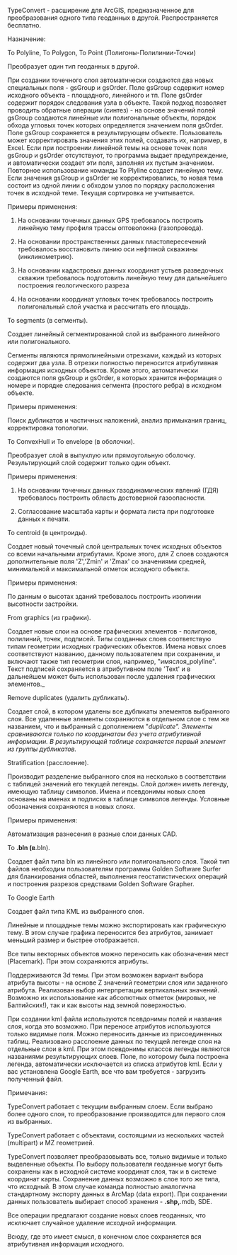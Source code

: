 TypeConvert - расширение для ArcGIS, предназначенное для преобразования одного типа геоданных в другой. Распространяется бесплатно.

Назначение:

To Polyline, To Polygon, To Point (Полигоны-Полилинии-Точки)

Преобразует один тип геоданных в другой.

При создании точечного слоя автоматически создаются два новых специальных поля - gsGroup и gsOrder. Поле gsGroup содержит номер исходного объекта - площадного, линейного и тп. Поле gsOrder содержит порядок следования узла в объекте. Такой подход позволяет проводить обратные операции (синтез) - на основе значений полей gsGroup создаются линейные или полигональные объекты, порядок обхода угловых точек которых определяется значением поля gsOrder. Поле gsGroup сохраняется в результирующем объекте. Пользователь может корректировать значения этих полей, создавать их, например, в Excel. Если при построении линейной темы на основе точек поля gsGroup и gsOrder отсутствуют, то программа выдает предупреждение, и автоматически создает эти поля, заполняя их пустым значением. Повторное использование команды To Plyline создает линейную тему. Если значения gsGroup и gsOrder не корректировались, то новая тема состоит из одной линии с обходом узлов по порядку расположения точек в исходной теме. Текущая сортировка не учитывается.

Примеры применения:

1. На основании точечных данных GPS требовалось построить линейную тему профиля трассы оптоволокна (газопровода).

2. На основании пространственных данных пластопересечений требовалось восстановить линию оси нефтяной скважины (инклинометрию).

3. На основании кадастровых данных координат устьев разведочных скважин требовалось подготовить линейную тему для дальнейшего построения геологического разреза

4. На основании координат угловых точек требовалось построить полигональный слой участка и рассчитать его площадь.

To segments (в сегменты).

Создает линейный сегментированной слой из выбранного линейного или полигонального.

Сегменты являются прямолинейными отрезками, каждый из которых содержит два узла. В отрезки полностью переносится атрибутивная информация исходных объектов. Кроме этого, автоматически создаются поля gsGroup и gsOrder, в которых хранится информация о номере и порядке следования сегмента (простого ребра) в исходном объекте.

Примеры применения:

Поиск дубликатов и частичных наложений, анализ примыкания границ, корректировка топологии.

To ConvexHull и To envelope (в оболочки).

Преобразует слой в выпуклую или прямоугольную оболочку. Результирующий слой содержит только один объект.

Примеры применения:

1. На основании точечных данных газодинамических явлений (ГДЯ) требовалось построить область достоверной газоопасности.

2. Согласование масштаба карты и формата листа при подготовке данных к печати.

To centroid (в центроиды).

Создает новый точечный слой центральных точек исходных объектов со всеми начальными атрибутами. Кроме этого, для Z слоев создаются дополнительные поля 'Z','Zmin' и 'Zmax' со значениями средней, минимальной и максимальной отметок исходного объекта.

Примеры применения:

По данным о высотах зданий требовалось построить изолинии высотности застройки.


From graphics (из графики).

Создает новые слои на основе графических элементов - полигонов, полилиний, точек, подписей. Типы созданных слоев соответствую типам геометрии исходных графических объектов. Имена новых слоев соответствуют названию, данному пользователем при сохранении, и включают также тип геометрии слоя, например, "имяслоя_polyline". Текст подписей сохраняется в атрибутивном поле 'Text' и в дальнейшем может быть использован после удаления графических элементов._

Remove duplicates (удалить дубликаты).

Создает слой, в котором удалены все дубликаты элементов выбранного слоя. Все удаленные элементы сохраняются в отдельном слое с тем же названием, что и выбранный с дополнением "_duplicate". Элементы сравниваются только по координатам без учета атрибутивной информации. В результирующей таблице сохраняется первый элемент из группы дубликатов._

Stratification (расслоение).

Производит разделение выбранного слоя на несколько в соответствии с таблицей значений его текущей легенды. Слой должен иметь легенду, имеющую таблицу символов. Имена и псевдонимы новых слоев основаны на именах и подписях в таблице символов легенды. Условные обозначения сохраняются в новых слоях.

Примеры применения:

Автоматизация разнесения в разные слои данных CAD.

To **.bln (в**.bln).

Создает файл типа bln из линейного или полигонального слоя. Такой тип файлов необходим пользователям программы Golden Software Surfer для бланкирования областей, выполнения геостатистических операций и построения разрезов средствами Golden Software Grapher.

To Google Earth

Создает файл типа KML из выбранного слоя.

Линейные и площадные темы можно экспортировать как графическую тему. В этом случае графика переносится без атрибутов, занимает меньший размер и быстрее отображается.

Все типы векторных объектов можно переносить как обозначения мест (Placemark). При этом сохраняются атрибуты.

Поддерживаются 3d темы. При этом возможен вариант выбора атрибута высоты - на основе Z значений геометрии слоя или заданного атрибута. Реализован выбор интерпретации вертикальных значений. Возможно их использование как абсолютных отметок (мировых, не Балтийских!), так и как высоты над земной поверхностью.

При создании kml файла используются псевдонимы полей и названия слоя, когда это возможно. При переносе атрибутов используются только видимые поля. Можно переносить данные из присоединенных таблиц. Реализовано расслоение данных по текущей легенде слоя на отдельные слои в kml. При этом псевдонимы классов легенды являются названиями результирующих слоев. Поле, по которому была построена легенда, автоматически исключается из списка атрибутов kml. Если у вас установлена Google Earth, все что вам требуется - загрузить полученный файл.

Примечания:

TypeConvert работает с текущим выбранным слоем. Если выбрано более одного слоя, то преобразование производится для первого слоя из выбранных.

TypeConvert работает с объектами, состоящими из нескольких частей (multipart) и MZ геометрией.

TypeConvert позволяет преобразовывать все, только видимые и только выделенные объекты.
По выбору пользователя геоданные могут быть сохранены как в исходной системе координат слоя, так и в системе координат карты. Сохранение данных возможно в слое того же типа, что исходный. В этом случае команда полностью аналогична стандартному экспорту данных в ArcMap (data export). При сохранении данных пользователь выбирает способ хранения - **.shp,**.mdb, SDE.

Все операции предлагают создание новых слоев геоданных, что исключает случайное удаление исходной информации.

Всюду, где это имеет смысл, в конечном слое сохраняется вся атрибутивная информация исходного.